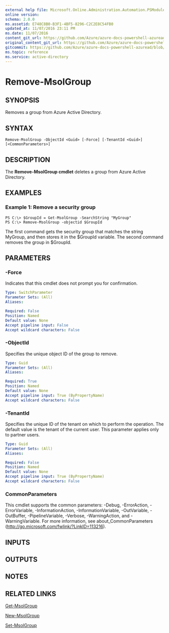 ```yaml
---
external help file: Microsoft.Online.Administration.Automation.PSModule.dll-Help.xml
online version:
schema: 2.0.0
ms.assetid: E748C8B0-B3F1-4BF5-8296-C2C2E8C54FB0
updated_at: 11/07/2016 23:11 PM
ms.date: 11/07/2016
content_git_url: https://github.com/Azure/azure-docs-powershell-azuread/blob/RobdeJong-patch-12/Azure%20AD%20Cmdlets/MSOnline/v1/Remove-MsolGroup.md
original_content_git_url: https://github.com/Azure/azure-docs-powershell-azuread/blob/RobdeJong-patch-12/Azure%20AD%20Cmdlets/MSOnline/v1/Remove-MsolGroup.md
gitcommit: https://github.com/Azure/azure-docs-powershell-azuread/blob/6b2ae75363a4a068e37ba677387ea47a1caaeea3
ms.topic: reference
ms.service: active-directory
---
```


# Remove-MsolGroup

## SYNOPSIS
Removes a group from Azure Active Directory.

## SYNTAX

```
Remove-MsolGroup -ObjectId <Guid> [-Force] [-TenantId <Guid>] [<CommonParameters>]
```

## DESCRIPTION
The **Remove-MsolGroup cmdlet** deletes a group from Azure Active Directory.

## EXAMPLES

### Example 1: Remove a security group
```
PS C:\> $GroupId = Get-MsolGroup -SearchString "MyGroup"
PS C:\> Remove-MsolGroup -objectid $GroupId
```

The first command gets the security group that matches the string MyGroup, and then stores it in the $GroupId variable.
The second command removes the group in $GroupId.

## PARAMETERS

### -Force
Indicates that this cmdlet does not prompt you for confirmation.

```yaml
Type: SwitchParameter
Parameter Sets: (All)
Aliases:

Required: False
Position: Named
Default value: None
Accept pipeline input: False
Accept wildcard characters: False
```

### -ObjectId
Specifies the unique object ID of the group to remove.

```yaml
Type: Guid
Parameter Sets: (All)
Aliases:

Required: True
Position: Named
Default value: None
Accept pipeline input: True (ByPropertyName)
Accept wildcard characters: False
```

### -TenantId
Specifies the unique ID of the tenant on which to perform the operation.
The default value is the tenant of the current user.
This parameter applies only to partner users.

```yaml
Type: Guid
Parameter Sets: (All)
Aliases:

Required: False
Position: Named
Default value: None
Accept pipeline input: True (ByPropertyName)
Accept wildcard characters: False
```

### CommonParameters
This cmdlet supports the common parameters: -Debug, -ErrorAction, -ErrorVariable, -InformationAction, -InformationVariable, -OutVariable, -OutBuffer, -PipelineVariable, -Verbose, -WarningAction, and -WarningVariable. For more information, see about_CommonParameters (http://go.microsoft.com/fwlink/?LinkID=113216).

## INPUTS

## OUTPUTS

## NOTES

## RELATED LINKS
[Get-MsolGroup](./Get-MsolGroup.md)

[New-MsolGroup](./New-MsolGroup.md)

[Set-MsolGroup](./Set-MsolGroup.md)

